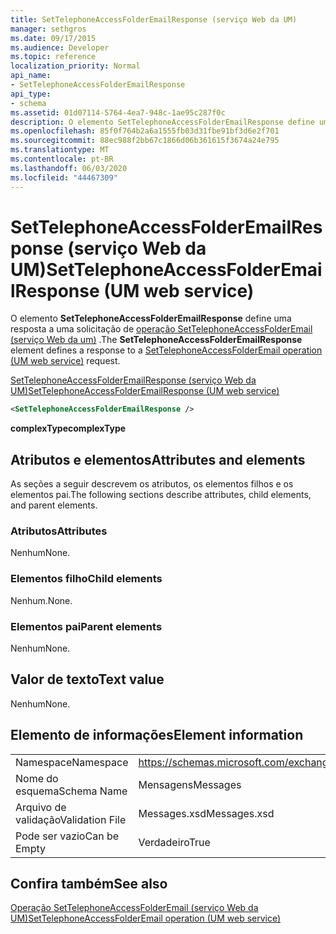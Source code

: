 ```yaml
---
title: SetTelephoneAccessFolderEmailResponse (serviço Web da UM)
manager: sethgros
ms.date: 09/17/2015
ms.audience: Developer
ms.topic: reference
localization_priority: Normal
api_name:
- SetTelephoneAccessFolderEmailResponse
api_type:
- schema
ms.assetid: 01d07114-5764-4ea7-948c-1ae95c287f0c
description: O elemento SetTelephoneAccessFolderEmailResponse define uma resposta a uma solicitação de operação SetTelephoneAccessFolderEmail (serviço Web da UM).
ms.openlocfilehash: 85f0f764b2a6a1555fb03d31fbe91bf3d6e2f701
ms.sourcegitcommit: 88ec988f2bb67c1866d06b361615f3674a24e795
ms.translationtype: MT
ms.contentlocale: pt-BR
ms.lasthandoff: 06/03/2020
ms.locfileid: "44467309"
---
```

# <a name="settelephoneaccessfolderemailresponse-um-web-service"></a><span data-ttu-id="f7de1-103">SetTelephoneAccessFolderEmailResponse (serviço Web da UM)</span><span class="sxs-lookup"><span data-stu-id="f7de1-103">SetTelephoneAccessFolderEmailResponse (UM web service)</span></span>

<span data-ttu-id="f7de1-104">O elemento **SetTelephoneAccessFolderEmailResponse** define uma resposta a uma solicitação de [operação SetTelephoneAccessFolderEmail (serviço Web da um)](settelephoneaccessfolderemail-operation-um-web-service.md) .</span><span class="sxs-lookup"><span data-stu-id="f7de1-104">The **SetTelephoneAccessFolderEmailResponse** element defines a response to a [SetTelephoneAccessFolderEmail operation (UM web service)](settelephoneaccessfolderemail-operation-um-web-service.md) request.</span></span> 
  
[<span data-ttu-id="f7de1-105">SetTelephoneAccessFolderEmailResponse (serviço Web da UM)</span><span class="sxs-lookup"><span data-stu-id="f7de1-105">SetTelephoneAccessFolderEmailResponse (UM web service)</span></span>](settelephoneaccessfolderemailresponse-um-web-service.md)
  
```xml
<SetTelephoneAccessFolderEmailResponse />
```

 <span data-ttu-id="f7de1-106">**complexType**</span><span class="sxs-lookup"><span data-stu-id="f7de1-106">**complexType**</span></span>
## <a name="attributes-and-elements"></a><span data-ttu-id="f7de1-107">Atributos e elementos</span><span class="sxs-lookup"><span data-stu-id="f7de1-107">Attributes and elements</span></span>

<span data-ttu-id="f7de1-108">As seções a seguir descrevem os atributos, os elementos filhos e os elementos pai.</span><span class="sxs-lookup"><span data-stu-id="f7de1-108">The following sections describe attributes, child elements, and parent elements.</span></span>
  
### <a name="attributes"></a><span data-ttu-id="f7de1-109">Atributos</span><span class="sxs-lookup"><span data-stu-id="f7de1-109">Attributes</span></span>

<span data-ttu-id="f7de1-110">Nenhum</span><span class="sxs-lookup"><span data-stu-id="f7de1-110">None.</span></span>
  
### <a name="child-elements"></a><span data-ttu-id="f7de1-111">Elementos filho</span><span class="sxs-lookup"><span data-stu-id="f7de1-111">Child elements</span></span>

<span data-ttu-id="f7de1-112">Nenhum.</span><span class="sxs-lookup"><span data-stu-id="f7de1-112">None.</span></span>
  
### <a name="parent-elements"></a><span data-ttu-id="f7de1-113">Elementos pai</span><span class="sxs-lookup"><span data-stu-id="f7de1-113">Parent elements</span></span>

<span data-ttu-id="f7de1-114">Nenhum</span><span class="sxs-lookup"><span data-stu-id="f7de1-114">None.</span></span>
  
## <a name="text-value"></a><span data-ttu-id="f7de1-115">Valor de texto</span><span class="sxs-lookup"><span data-stu-id="f7de1-115">Text value</span></span>

<span data-ttu-id="f7de1-116">Nenhum</span><span class="sxs-lookup"><span data-stu-id="f7de1-116">None.</span></span>
  
## <a name="element-information"></a><span data-ttu-id="f7de1-117">Elemento de informações</span><span class="sxs-lookup"><span data-stu-id="f7de1-117">Element information</span></span>

|||
|:-----|:-----|
|<span data-ttu-id="f7de1-118">Namespace</span><span class="sxs-lookup"><span data-stu-id="f7de1-118">Namespace</span></span>  <br/> |https://schemas.microsoft.com/exchange/services/2006/messages  <br/> |
|<span data-ttu-id="f7de1-119">Nome do esquema</span><span class="sxs-lookup"><span data-stu-id="f7de1-119">Schema Name</span></span>  <br/> |<span data-ttu-id="f7de1-120">Mensagens</span><span class="sxs-lookup"><span data-stu-id="f7de1-120">Messages</span></span>  <br/> |
|<span data-ttu-id="f7de1-121">Arquivo de validação</span><span class="sxs-lookup"><span data-stu-id="f7de1-121">Validation File</span></span>  <br/> |<span data-ttu-id="f7de1-122">Messages.xsd</span><span class="sxs-lookup"><span data-stu-id="f7de1-122">Messages.xsd</span></span>  <br/> |
|<span data-ttu-id="f7de1-123">Pode ser vazio</span><span class="sxs-lookup"><span data-stu-id="f7de1-123">Can be Empty</span></span>  <br/> |<span data-ttu-id="f7de1-124">Verdadeiro</span><span class="sxs-lookup"><span data-stu-id="f7de1-124">True</span></span>  <br/> |
   
## <a name="see-also"></a><span data-ttu-id="f7de1-125">Confira também</span><span class="sxs-lookup"><span data-stu-id="f7de1-125">See also</span></span>



[<span data-ttu-id="f7de1-126">Operação SetTelephoneAccessFolderEmail (serviço Web da UM)</span><span class="sxs-lookup"><span data-stu-id="f7de1-126">SetTelephoneAccessFolderEmail operation (UM web service)</span></span>](settelephoneaccessfolderemail-operation-um-web-service.md)

